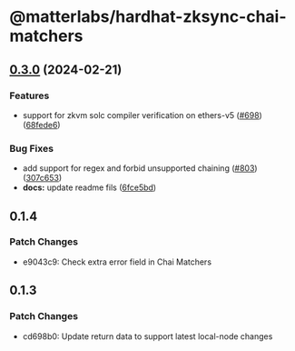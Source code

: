 # @matterlabs/hardhat-zksync-chai-matchers

## [0.3.0](https://github.com/matter-labs/hardhat-zksync/compare/@matterlabs/hardhat-zksync-chai-matchers@0.2.0...@matterlabs/hardhat-zksync-chai-matchers-v0.3.0) (2024-02-21)


### Features

* support for zkvm solc compiler verification on ethers-v5 ([#698](https://github.com/matter-labs/hardhat-zksync/issues/698)) ([68fede6](https://github.com/matter-labs/hardhat-zksync/commit/68fede6a85e23197a651d37d70442be5e91cacab))


### Bug Fixes

* add support for regex and forbid unsupported chaining ([#803](https://github.com/matter-labs/hardhat-zksync/issues/803)) ([307c653](https://github.com/matter-labs/hardhat-zksync/commit/307c653256f4828021d7d1d95a2d92222d274b3d))
* **docs:** update readme fils ([6fce5bd](https://github.com/matter-labs/hardhat-zksync/commit/6fce5bdd0ebc7d61519b5cc637f962c1390944ea))

## 0.1.4

### Patch Changes

- e9043c9: Check extra error field in Chai Matchers

## 0.1.3

### Patch Changes

- cd698b0: Update return data to support latest local-node changes
